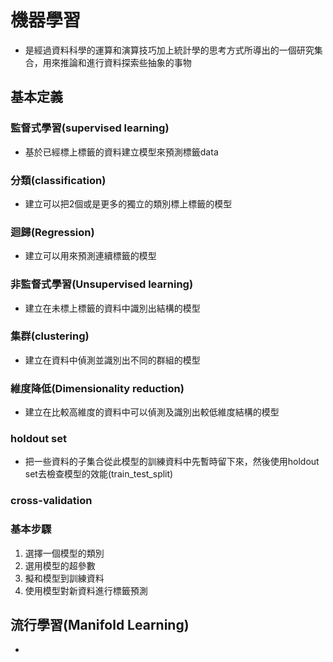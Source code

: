 # 機器學習
* 是經過資料科學的運算和演算技巧加上統計學的思考方式所導出的一個研究集合，用來推論和進行資料探索些抽象的事物

## 基本定義

### 監督式學習(supervised learning)
* 基於已經標上標籤的資料建立模型來預測標籤data

### 分類(classification)
* 建立可以把2個或是更多的獨立的類別標上標籤的模型

### 迴歸(Regression)
* 建立可以用來預測連續標籤的模型

### 非監督式學習(Unsupervised learning)
* 建立在未標上標籤的資料中識別出結構的模型

### 集群(clustering)
* 建立在資料中偵測並識別出不同的群組的模型

### 維度降低(Dimensionality reduction)
* 建立在比較高維度的資料中可以偵測及識別出較低維度結構的模型

### holdout set
* 把一些資料的子集合從此模型的訓練資料中先暫時留下來，然後使用holdout set去檢查模型的效能(train_test_split)

### cross-validation


### 基本步驟
1. 選擇一個模型的類別
2. 選用模型的超參數
3. 擬和模型到訓練資料
4. 使用模型對新資料進行標籤預測

## 流行學習(Manifold Learning)
* 